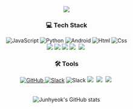 <div align="center">
  <img src="https://capsule-render.vercel.app/api?type=waving&color=_hexcode&height=300&section=header&text=Junhyeok%20Seo%20&fontSize=90" />
</div>
<h3 align="center">💻 Tech Stack</h3>
<div align="center">
  <img alt="JavaScript" src ="https://img.shields.io/badge/JavaScriipt-F7DF1E.svg?&style=for-the-badge&logo=JavaScript&logoColor=black"/>
  <img alt="Python" src ="https://img.shields.io/badge/Python-3776AB.svg?&style=for-the-badge&logo=Python&logoColor=white"/>
  <img alt="Android" src ="https://img.shields.io/badge/Android-3DDC84.svg?&style=for-the-badge&logo=Android&logoColor=black"/>
  <img alt="Html" src ="https://img.shields.io/badge/HTML5-E34F26.svg?&style=for-the-badge&logo=HTML5&logoColor=white"/>
  <img alt="Css" src ="https://img.shields.io/badge/CSS3-1572B6.svg?&style=for-the-badge&logo=CSS3&logoColor=white"/>
</div>
<div align="center">
  <img src="https://img.shields.io/badge/pandas-150458.svg?style=for-the-badge&logo=pandas&logoColor=white" />
  <img src="https://img.shields.io/badge/numpy-4d77cf.svg?style=for-the-badge&logo=numpy&logoColor=white" />
  <img src="https://img.shields.io/badge/Matplotlib-11557c.svg?style=for-the-badge&logo=Matplotlib&logoColor=white" />
  <img src="https://img.shields.io/badge/typescript-007ACC.svg?style=for-the-badge&logo=typescript&logoColor=white" />&nbsp
  <img src="https://img.shields.io/badge/React%20Query-FF4154?style=for-the-badge&logo=react%20query&logoColor=white" />&nbsp
</div>

<h3 div align="center">🛠 Tools</h3>
<div align='center'>
  <a href = "https://github.com/cbssjh"><img alt="GitHub" src ="https://img.shields.io/badge/GitHub-181717.svg?&style=for-the-badge&logo=GitHub&logoColor=white"/>
  <img alt="Slack" src ="https://img.shields.io/badge/Slack-4A154B.svg?&style=for-the-badge&logo=Slack&logoColor=white"/></a>
  <img alt="Slack" src ="https://img.shields.io/badge/Figma-F24E1E?style=for-the-badge&logo=figma&logoColor=white"/></a>
  <img src="https://img.shields.io/badge/VSCode-2C2C32.svg?style=for-the-badge&logo=visual-studio-code&logoColor=22ABF3" />&nbsp
  <img src="https://img.shields.io/badge/jupyter-2C2C32.svg?style=for-the-badge&logo=jupyter&logoColor=F37726" />&nbsp
  <img src="https://img.shields.io/badge/Colab-2C2C32.svg?style=for-the-badge&logo=googlecolab&logoColor=F9AB00" />&nbsp
</div>
<div align='center'>
  ㅤ
</div>
<p align="center">
  <img src="https://github-readme-stats.vercel.app/api?username=cbssjh&show_icons=true&theme=swift" alt="Junhyeok's GitHub stats">
</p>

